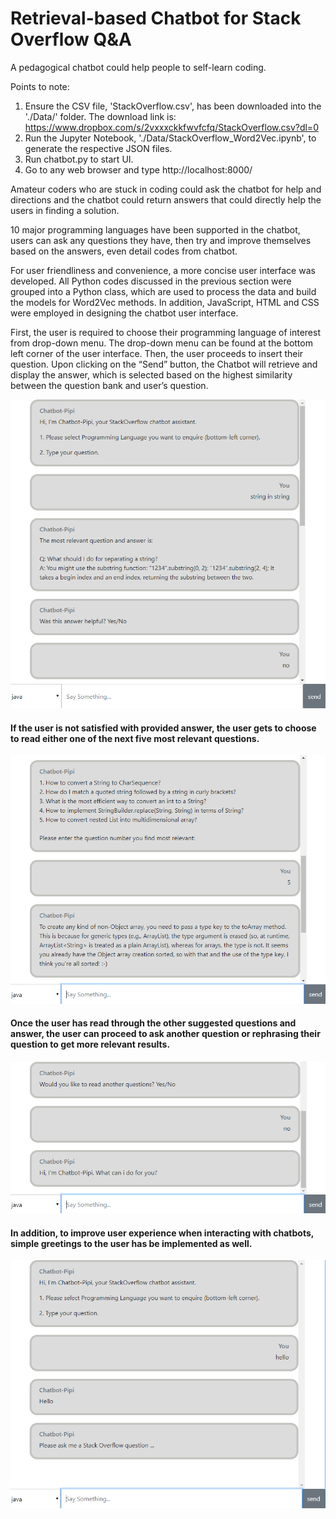 # Retrieval-based Chatbot for Stack Overflow Q&A

A pedagogical chatbot could help people to self-learn coding. 

Points to note:
1. Ensure the CSV file, 'StackOverflow.csv', has been downloaded into the './Data/' folder. The download link is: 
https://www.dropbox.com/s/2vxxxckkfwvfcfq/StackOverflow.csv?dl=0
2. Run the Jupyter Notebook, './Data/StackOverflow_Word2Vec.ipynb', to generate the respective JSON files.
3. Run chatbot.py to start UI.
4. Go to any web browser and type http://localhost:8000/

Amateur coders who are stuck in coding could ask the chatbot for help and directions and the chatbot could return answers that could directly help the users in finding a solution. 

10 major programming languages have been supported in the chatbot, users can ask any questions they have, then try and improve themselves based on the answers, even detail codes from chatbot. 

For user friendliness and convenience, a more concise user interface was developed. All Python codes discussed in the previous section were grouped into a Python class, which are used to process the data and build the models for Word2Vec methods. In addition, JavaScript, HTML and CSS were employed in designing the chatbot user interface. 

First, the user is required to choose their programming language of interest from drop-down menu. The drop-down menu can be found at the bottom left corner of the user interface. Then, the user proceeds to insert their question. Upon clicking on the “Send” button, the Chatbot will retrieve and display the answer, which is selected based on the highest similarity between the question bank and user’s question.

![Screenshot](most_relevant.png)

#### If the user is not satisfied with provided answer, the user gets to choose to read either one of the next five most relevant questions.

![Screenshot](choose_top_five.png)

#### Once the user has read through the other suggested questions and answer, the user can proceed to ask another question or rephrasing their question to get more relevant results.

![Screenshot](ask_another_question.png)

#### In addition, to improve user experience when interacting with chatbots, simple greetings to the user has be implemented as well.

![Screenshot](simple_greetings.png)
